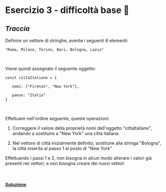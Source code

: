 # Esercizio 3 - difficoltà base 📗

## ***Traccia***
Definire un vettore di stringhe, avente i seguenti 6 elementi:

```
"Roma, Milano, Torino, Bari, Bologna, Lazio"
```

<br>

Viene quindi assegnato il seguente oggetto:

```
const cittaItaliane = {

   nomi: ["Firenze", "New York"],

   paese: "Italia"
}
```

<br>

Effettuare nell'ordine seguente, queste operazioni:

1. Correggere il valore della proprietà nomi dell'oggetto "cittaItaliane", andando a sostituire a "New York" una città italiana.

2. Nel vettore di città inizialmente definito, sostituire alla stringa "Bologna", la città inserita al passo 1 al posto di "New York" 

Effettuando i passi 1 e 2, non bisogna in alcun modo alterare i valori già presenti nei vettori, e non bisogna creare dei nuovi vettori

<br>

##### ***[Soluzione](./3b-soluzione/ "soluzione-esercizio")***